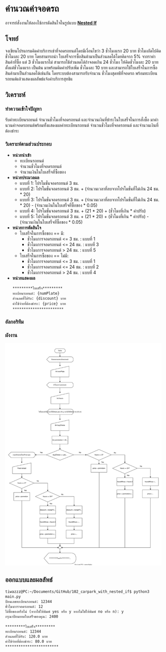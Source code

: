 # คำนวณค่าจอดรถ
อาจารย์สั่งงานให้ลองใช้การตัดสินใจในรูปแบบ **[Nested If](https://www.w3schools.com/python/gloss_python_if_nested.asp)**

## โจทย์
จงเขียนโปรแกรมคิดค่าบริการเช่าที่จอดรถยนต์โดยมีเงื่อนไขว่า 3 ชั่วโมงแรก 20 บาท ชั่วโมงถัดไปคิดชั่วโมงละ 20
บาท โดยสามารถนำ ใบเสร็จการซื้อสินค้ามาเป็นส่วนลดได้โดยคิดจาก 5% จากราค่าสินค้าที่ซื้อ แต่ 3 ชั่วโมงแรกไม่
สามารถใช้ส่วนลดได้ถ้าจอดเกิน 24 ชั่วโมง ให้คิดชั่วโมงละ 20 บาทตั้งแต่ชั่วโมงแรก  เป็นต้น มาพร้อมคิดค่าปรับเพิ่ม
ชั่วโมงละ 10 บาท และสามารถใช้ใบเสร็จในการซื้อสินค้ามาเป็นส่วนลดได้เช่นกัน โดยระบบต้องสามารถรับจำนวน
ชั่วโมงสุดทธิที่จอดรถ พร้อมทะเบียนรถยนต์แล้วแสดงผลลัพธ์แจ้งค่าบริการสุทธิแ

## วิเคราะห์
### ทำความเข้าใจปัญหา
รับค่าทะเบียนรถยนต์ จำนวนชั่วโมงที่จอดรถยนต์ และจำนวนเงินที่ชำระในใบเสร็จในการสั่งซื้อ มาคำนวนค่าจอดรถยนต์พร้อมทั้งแสดงผลค่าทะเบียนรถยนต์ จำนวนชั่วโมงที่จอดรถยนต์ และจำนวนเงินที่ต้องชำระ
### วิเคราะห์ตามส่วนประกอบ
- **หน่วยนำเข้า**
    - ทะเบียนรถยนต์
    - จำนวนชั่วโมงที่จอดรถยนต์
    - จำนวนเงินในใบเสร็จที่ซื้อของ
- **หน่วยประมวลผล**
    - แบบที่ 1: โปรโมชั่นจอดรถยนต์ 3 ชม.
    - แบบที่ 2: โปรโมชั่นจอดรถยนต์ 3 ชม. + (จำนวนเวลาที่ลบจากโปรโมชั่นที่ไม่เกิน 24 ชม. * 20)
    - แบบที่ 3: โปรโมชั่นจอดรถยนต์ 3 ชม. + (จำนวนเวลาที่ลบจากโปรโมชั่นที่ไม่เกิน 24 ชม. * 20) - (จำนวนเงินในใบเสร็จที่ซื้อของ * 0.05)
    - แบบที่ 4: โปรโมชั่นจอดรถยนต์ 3 ชม. + (21 * 20) + (ชั่วโมงที่เกิน * ค่าปรับ)
    - แบบที่ 5: โปรโมชั่นจอดรถยนต์ 3 ชม. + (21 * 20) + (ชั่วโมงที่เกิน * ค่าปรับ) - (จำนวนเงินในใบเสร็จที่ซื้อของ * 0.05)
- **หน่วยการตัดสินใจ**
    - ใบเสร็จในการซื้อของ == มี:
        - ชั่วโมงการจอดรถยนต์ <= 3 ชม. : แบบที่ 1
        - ชั่วโมงการจอดรถยนต์ <= 24 ชม. : แบบที่ 3
        - ชั่วโมงการจอดรถยนต์ > 24 ชม. : แบบที่ 5
    - ใบเสร็จในการซื้อของ == ไม่มี:
        - ชั่วโมงการจอดรถยนต์ <= 3 ชม. : แบบที่ 1
        - ชั่วโมงการจอดรถยนต์ <= 24 ชม. : แบบที่ 2
        - ชั่วโมงการจอดรถยนต์ > 24 ชม. : แบบที่ 4
- **หน่วยแสดงผล**<br>
    ```cmd
    *********ใบเสร็จ*********
    ทะเบียนรถยนต์: {numPlate}
    ส่วนลดที่ได้รับ: {discount} บาท
    ค่าใช้จ่ายที่ต้องชำระ: {price} บาท
    ***********************
    ```
### อัลกอริทึม

### ผังงาน
<img src="./flowchart/carParkWithNestedIfInPython.svg">

## ออกแบบและผลลัพธ์
```````
tiwazzz@PC:~/Documents/GitHub/102_carpark_with_nested_if$ python3 main.py 
ป้อนเลขทะเบียนรถยนต์: 12344
ชั่วโมงการจอดรถยนต์: 12
ได้ซื้อของหรือไม่ (หากใช่ให้พิมพ์ yes หรือ y หากไม่ใช่ให้พิมพ์ no หรือ n): y
กรุณาป้อนยอดใบเสร็จของคุณ: 2400

*********ใบเสร็จ*********
ทะเบียนรถยนต์: 12344
ส่วนลดที่ได้รับ: 120.0 บาท
ค่าใช้จ่ายที่ต้องชำระ: 80.0 บาท
************************
```````